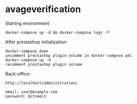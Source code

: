 # avageverification

Starting environment:
```
docker-compose up -d && docker-compose logs -f
```

After prestashop initialization:
```
docker-compose down
uncomment prestashop plugin volume in docker-compose.yml 
docker-compose up -d
recomment prestashop plugin volume
```

Back-office:
```
http://localhost/administration/

email: user@example.com
password: bitnami1
```
